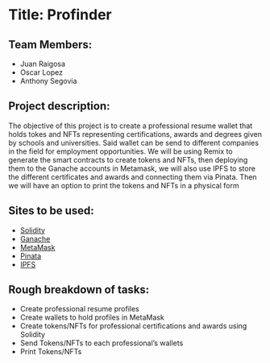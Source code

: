 # Title: Profinder


## Team Members: 
* Juan Raigosa
* Oscar Lopez
* Anthony Segovia


## Project description: 
The objective of this project is to create a professional resume wallet that holds tokes and NFTs representing certifications, awards and degrees given by schools and universities. Said wallet can be send to different companies in the field for employment opportunities. 
We will be using Remix to generate the smart contracts to create tokens and NFTs, then deploying them to the Ganache accounts in Metamask, we will also use IPFS to store the different certificates and awards and connecting them via Pinata. Then we will have an option to print the tokens and NFTs in a physical form


## Sites to be used:
* [Solidity](https://remix.ethereum.org/)
* [Ganache]( https://trufflesuite.com/ganache/)
* [MetaMask](https://metamask.io/)
* [Pinata]( https://www.pinata.cloud/)
* [IPFS](https://ipfs.io/)


## Rough breakdown of tasks:
* Create professional resume profiles
* Create wallets to hold profiles in MetaMask
* Create tokens/NFTs for professional certifications and awards using Solidity
* Send Tokens/NFTs to each professional’s wallets
* Print Tokens/NFTs